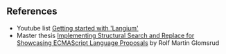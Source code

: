 ## References

- Youtube list [Getting started with 'Langium'](https://youtu.be/bNoRO-DLvAA?si=y327j6j8qsl8CfFw)
- Master thesis [Implementing Structural Search and Replace for Showcasing ECMAScript Language Proposals](https://bora.uib.no/bora-xmlui/bitstream/handle/11250/3147687/50753831.pdf?sequence=1&isAllowed=y) by Rolf Martin Glomsrud